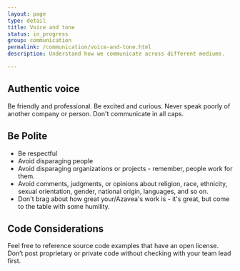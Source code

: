 ```yaml
---
layout: page
type: detail
title: Voice and tone
status: in_progress
group: communication
permalink: /communication/voice-and-tone.html
description: Understand how we communicate across different mediums.

---
```


## Authentic voice
Be friendly and professional. Be excited and curious. Never speak poorly of another company or person. Don't communicate in all caps.

## Be Polite

- Be respectful
- Avoid disparaging people
- Avoid disparaging organizations or projects - remember, people work for them.
- Avoid comments, judgments, or opinions about religion, race, ethnicity, sexual orientation, gender, national origin, languages, and so on.
- Don't brag about how great your/Azavea's work is - it's great, but come to the table with some humility.

## Code Considerations
Feel free to reference source code examples that have an open license. Don’t post proprietary or private code without checking with your team lead first.
